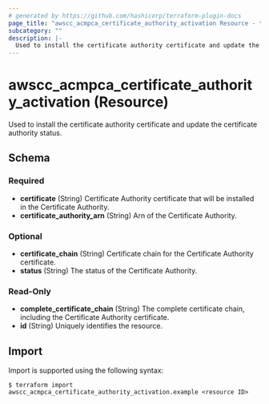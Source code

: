 ```yaml
---
# generated by https://github.com/hashicorp/terraform-plugin-docs
page_title: "awscc_acmpca_certificate_authority_activation Resource - terraform-provider-awscc"
subcategory: ""
description: |-
  Used to install the certificate authority certificate and update the certificate authority status.
---
```


# awscc_acmpca_certificate_authority_activation (Resource)

Used to install the certificate authority certificate and update the certificate authority status.



<!-- schema generated by tfplugindocs -->
## Schema

### Required

- **certificate** (String) Certificate Authority certificate that will be installed in the Certificate Authority.
- **certificate_authority_arn** (String) Arn of the Certificate Authority.

### Optional

- **certificate_chain** (String) Certificate chain for the Certificate Authority certificate.
- **status** (String) The status of the Certificate Authority.

### Read-Only

- **complete_certificate_chain** (String) The complete certificate chain, including the Certificate Authority certificate.
- **id** (String) Uniquely identifies the resource.

## Import

Import is supported using the following syntax:

```shell
$ terraform import awscc_acmpca_certificate_authority_activation.example <resource ID>
```
